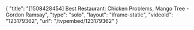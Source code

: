 {
    "title": "[1508428454] Best Restaurant: Chicken Problems, Mango Tree - Gordon Ramsay",
    "type": "solo",
    "layout": "iframe-static",
    "videoId": "123179362",
    "url": "\/tvpembed\/123179362"
}
